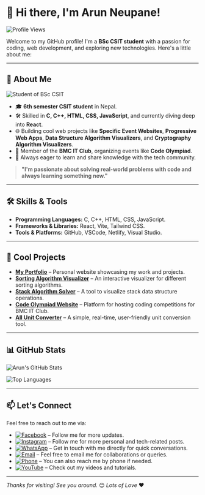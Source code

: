 # 👋 Hi there, I'm Arun Neupane!

![Profile Views](https://komarev.com/ghpvc/?username=arundada9000&label=Profile%20views&color=0e75b6&style=flat)

Welcome to my GitHub profile! I'm a **BSc CSIT student** with a passion for coding, web development, and exploring new technologies. Here's a little about me:

---

## 🚀 About Me

![Student of BSc CSIT](https://img.shields.io/badge/Student%20of%20BSc%20CSIT-%2300A86B?style=for-the-badge&logo=graduation-cap&logoColor=white)

- 🎓 **6th semester CSIT student** in Nepal.
- 🛠️ Skilled in **C, C++, HTML, CSS, JavaScript**, and currently diving deep into **React**.
- 🌐 Building cool web projects like **Specific Event Websites**, **Progressive Web Apps**, **Data Structure Algorithm Visualizers**, and **Cryptography Algorithm Visualizers**.
- 🎉 Member of the **BMC IT Club**, organizing events like **Code Olympiad**.
- 🌟 Always eager to learn and share knowledge with the tech community.

> **"I'm passionate about solving real-world problems with code and always learning something new."**

---

## 🛠️ Skills & Tools

- **Programming Languages:** C, C++, HTML, CSS, JavaScript.
- **Frameworks & Libraries:** React, Vite, Tailwind CSS.
- **Tools & Platforms:** GitHub, VSCode, Netlify, Visual Studio.

---

## 🌟 Cool Projects

- [**My Portfolio**](https://arunneupane.netlify.app) – Personal website showcasing my work and projects.
- [**Sorting Algorithm Visualizer**](https://easysorting.netlify.app) – An interactive visualizer for different sorting algorithms.
- [**Stack Algorithm Solver**](https://easystack.netlify.app) – A tool to visualize stack data structure operations.
- [**Code Olympiad Website**](https://codeolympiad2081.netlify.app) – Platform for hosting coding competitions for BMC IT Club.
- [**All Unit Converter**](https://allunitconverter.netlify.app) – A simple, real-time, user-friendly unit conversion tool.

---

## 📊 GitHub Stats

![Arun's GitHub Stats](https://github-readme-stats.vercel.app/api?username=arundada9000&show_icons=true&theme=dark)

![Top Languages](https://github-readme-stats.vercel.app/api/top-langs/?username=arundada9000&layout=compact&theme=dark)

---

## 📫 Let's Connect

Feel free to reach out to me via:

- [![Facebook](https://img.shields.io/badge/Facebook-%231877F2.svg?&logo=facebook&logoColor=white)](https://facebook.com/arunneupane9000) – Follow me for more updates.
- [![Instagram](https://img.shields.io/badge/Instagram-%23E4405F.svg?&logo=instagram&logoColor=white)](https://instagram.com/arundada9000) – Follow me for more personal and tech-related posts.
- [![WhatsApp](https://img.shields.io/badge/WhatsApp-%25F4C746.svg?&logo=whatsapp&logoColor=white)](https://wa.me/+9779811420975) – Get in touch with me directly for quick conversations.
- [![Email](https://img.shields.io/badge/Email-%23D14836.svg?&logo=gmail&logoColor=white)](mailto:arunneupane0000@gmail.com) – Feel free to email me for collaborations or queries.
- [![Phone](https://img.shields.io/badge/Phone-%234CAF50.svg?&logo=phone&logoColor=white)](tel:+9779811420975) – You can also reach me by phone if needed.
- [![YouTube](https://img.shields.io/badge/YouTube-%23FF0000.svg?&logo=youtube&logoColor=white)](https://youtube.com/@code_with_ease) – Check out my videos and tutorials.

---

_Thanks for visiting! See you around._ 😊 _Lots of Love_ ❤️
